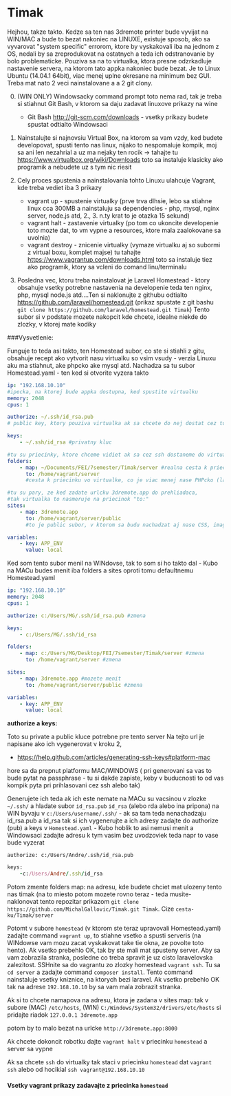 Timak
=====
Hejhou, takze takto. Kedze sa ten nas 3dremote printer bude vyvijat na WIN/MAC a bude to bezat nakoniec na LINUXE, existuje sposob, ako sa vyvarovat "system specific" errorom, ktore by vyskakovali iba na jednom z OS, nedali by sa zreprodukovat na ostatnych a teda ich odstranovanie by bolo problematicke. Pouziva sa na to virtualka, ktora presne odzrkadluje nastavenie servera, na ktorom tato appka nakoniec bude bezat. Je to Linux Ubuntu (14.04.1 64bit), viac menej uplne okresane na minimum bez GUI. Treba mat nato 2 veci nainstalovane a a 2 git clony.

0. (WIN ONLY) Windowsacky command prompt toto nema rad, tak je treba si stiahnut Git Bash, v ktorom sa daju zadavat linuxove prikazy na wine
    - Git Bash http://git-scm.com/downloads - vsetky prikazy budete spustat odtialto Windowsaci

1. Nainstalujte si najnovsiu Virtual Box, na ktorom sa vam vzdy, ked budete developovat, spusti tento nas linux, nijako to nespomaluje kompik, moj sa ani len nezahrial a uz ma nejaky ten rocik -> tahajte tu https://www.virtualbox.org/wiki/Downloads  toto sa instaluje klasicky ako programik a nebudete uz s tym nic riesit

2. Cely proces spustenia a nainstalovania tohto Linuxu ulahcuje Vagrant, kde treba vediet iba 3 prikazy 
    - vagrant up - spustenie virtualky (prve trva dlhsie, lebo sa stiahne linux cca 300MB a nainstaluju sa dependencies - php, mysql, nginx server, node.js atd, 2., 3. n.ty krat to je otazka 15 sekund)
    - vagrant halt - zastavenie virtualky (po tom co ukoncite developenie toto mozte dat, to vm vypne a resources, ktore mala zaalokovane sa uvolnia)
    - vagrant destroy - znicenie virtualky (vymaze virtualku aj so subormi z virtual boxu, komplet majse)
tu tahajte https://www.vagrantup.com/downloads.html
toto sa instaluje tiez ako programik, ktory sa vcleni do comand linu/terminalu

3. Posledna vec, ktoru treba nainstalovat je Laravel Homestead - ktory obsahuje vsetky potrebne nastavenia na developenie teda ten nginx, php, mysql node.js atd....Ten si naklonujte z githubu odtialto https://github.com/laravel/homestead.git (prikaz spustate z git bashu ```git clone https://github.com/laravel/homestead.git Timak```)
Tento subor si v podstate mozete nakopcit kde chcete, idealne niekde do zlozky, v ktorej mate kodiky


###Vysvetlenie:

Funguje to teda asi takto, ten Homestead subor, co ste si stiahli z gitu, obsahuje recept ako vytvorit nasu virtualku so vsim vsudy - verzia Linuxu aku ma stiahnut, ake phpcko ake mysql atd. Nachadza sa tu subor Homestead.yaml - ten ked si otvorite vyzera takto

```yaml
ip: "192.168.10.10" 
#ipecka, na ktorej bude appka dostupna, ked spustite virtualku
memory: 2048
cpus: 1

authorize: ~/.ssh/id_rsa.pub 
# public key, ktory pouziva virtualka ak sa chcete do nej dostat cez to ssh

keys:
    - ~/.ssh/id_rsa #privatny kluc

#tu su priecinky, ktore chceme vidiet ak sa cez ssh dostaneme do virtualky
folders:
    - map: ~/Documents/FEI/7semester/Timak/server #realna cesta k priecinku v nasom PC
      to: /home/vagrant/server 
      #cesta k priecinku vo virtualke, co je viac menej nase PHPcko (laravel)

#tu su pary, ze ked zadate urlcku 3dremote.app do prehliadaca,
#tak virtualka to nasmeruje na priecinok "to:"
sites:
    - map: 3dremote.app 
      to: /home/vagrant/server/public 
      #to je public subor, v ktorom sa budu nachadzat aj nase CSS, images, javascripty

variables:
    - key: APP_ENV
      value: local

```

Ked som tento subor menil na WINdovse, tak to som si ho takto dal - Kubo na MACu budes menit iba folders a sites oproti tomu defaultnemu Homestead.yaml

```yaml
ip: "192.168.10.10"
memory: 2048
cpus: 1

authorize: c:/Users/MG/.ssh/id_rsa.pub #zmena

keys:
    - c:/Users/MG/.ssh/id_rsa

folders:
    - map: c:/Users/MG/Desktop/FEI/7semester/Timak/server #zmena
      to: /home/vagrant/server #zmena

sites:
    - map: 3dremote.app #mozete menit
      to: /home/vagrant/server/public #zmena

variables:
    - key: APP_ENV
      value: local
```

**authorize a keys:**

Toto su private a public kluce potrebne pre tento server
Na tejto url je napisane ako ich vygenerovat v kroku 2,

- https://help.github.com/articles/generating-ssh-keys#platform-mac

hore sa da prepnut platformu MAC/WINDOWS ( pri generovani sa vas to bude pytat na passphrase - tu si dakde zapiste, keby v buducnosti to od vas kompik pyta pri prihlasovani cez ssh alebo tak)

Generujete ich teda ak ich este nemate na MACu su vacsinou v zlozke ```~/.ssh/``` a hladate subor ```id_rsa.pub``` ```id_rsa``` (alebo rda alebo ina pripona) na WIN byvaju v ```c:/Users/username/.ssh/``` - ak sa tam teda nenachadzaju id_rsa.pub a id_rsa tak si ich vygenerujte a ich adresy zadajte do authorize (pub) a keys v ```Homestead.yaml``` - Kubo hoblik to asi nemusi menit a Windowsaci zadajte adresu k tym vasim bez uvodzoviek teda napr to vase bude vyzerat 

```authorize: c:/Users/Andre/.ssh/id_rsa.pub```
```ruby
keys:
    -c:/Users/Andre/.ssh/id_rsa
```

Potom zmente folders map: na adresu, kde budete chciet mat ulozeny tento nas timak (na to miesto potom mozete rovno teraz - teda musite-  naklonovat tento repozitar prikazom ```git clone https://github.com/MichalGallovic/Timak.git Timak```. Cize ```cesta-ku/Timak/server```

Potomt v subore ```homestead``` (v ktorom ste teraz upravovali Homestead.yaml) zadajte command ```vagrant up```, to stiahne vsetko a spusti serveris (na WINdowse vam mozu zacat vyskakovat take tie okna, ze povolte toto hento). Ak vsetko prebehlo OK, tak by ste mali mat spusteny server. Aby sa vam zobrazila stranka, posledne co treba spravit je uz cisto laravelovska zalezitost. SSHnite sa do vagrantu zo zlozky homestead ```vagrant ssh```. Tu sa ```cd server``` a zadajte command ```composer install```. Tento command nainstaluje vsetky kniznice, na ktorych bezi laravel. Ak vsetko prebehlo OK tak na adrese ```192.168.10.10``` by sa vam mala zobrazit stranka.

Ak si to chcete namapova na adresu, ktora je zadana v sites map: tak v subore (MAC) ```/etc/hosts```, (WIN) ```C:/Windows/System32/drivers/etc/hosts``` si pridajte riadok
```127.0.0.1 3dremote.app```

potom by to malo bezat na urlcke ```http://3dremote.app:8000```

Ak chcete dokoncit robotku dajte ```vagrant halt``` v priecinku ```homestead``` a server sa vypne

Ak sa chcete ```ssh``` do virtualky tak staci v priecinku ```homestead``` dat ```vagrant ssh``` alebo od hocikial ```ssh vagrant@192.168.10.10```

#### Vsetky vagrant prikazy zadavajte z priecinka ```homestead```
